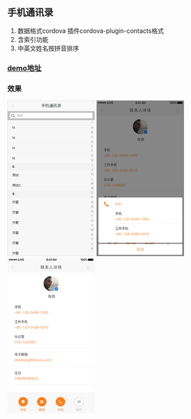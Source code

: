 ## 手机通讯录
1. 数据格式cordova 插件cordova-plugin-contacts格式
2. 含索引功能
3. 中英文姓名按拼音排序
### [demo地址](http://htmlpreview.github.io/?https://github.com/whhlulu/mobile_address/blob/master/index.html)

### 效果
![列表](https://github.com/whhlulu/mobile_address/blob/master/img/list.png)
![详情](https://github.com/whhlulu/mobile_address/blob/master/img/demo.png)
![详情](https://github.com/whhlulu/mobile_address/blob/master/img/demo2.png)
